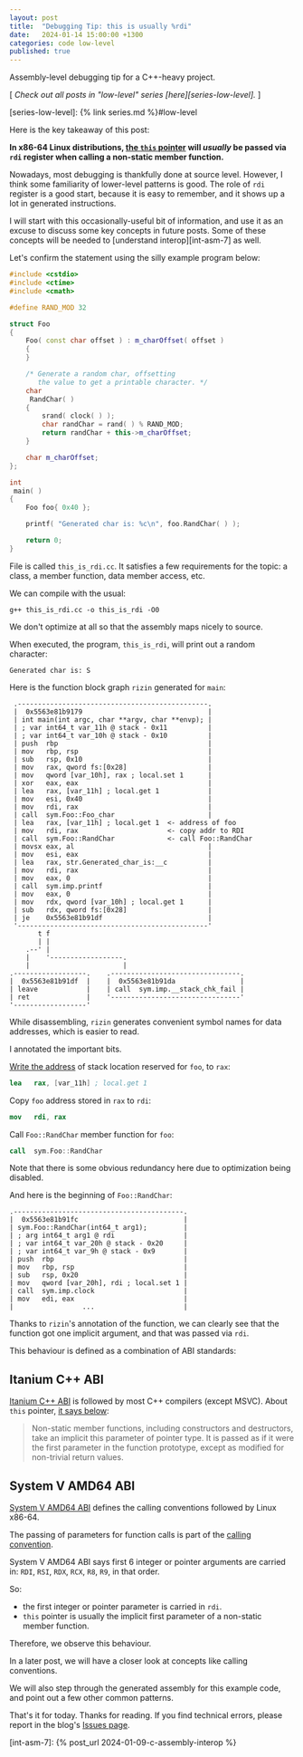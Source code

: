 ```yaml
---
layout: post
title:  "Debugging Tip: this is usually %rdi"
date:   2024-01-14 15:00:00 +1300
categories: code low-level
published: true
---
```


Assembly-level debugging tip for a C++-heavy project.

[ *Check out all posts in "low-level" series [here][series-low-level].* ]

[series-low-level]: {% link series.md %}#low-level

Here is the key takeaway of this post:

**In x86-64 Linux distributions, [the `this` pointer][cppreference-this] will _usually_ be passed via `rdi` register when calling a non-static member function.**

Nowadays, most debugging is thankfully done at source level. However, I think some familiarity of lower-level patterns is good. The role of `rdi` register is a good start, because it is easy to remember, and it shows up a lot in generated instructions.

I will start with this occasionally-useful bit of information, and use it as an excuse to discuss some key concepts in future posts. Some of these concepts will be needed to [understand interop][int-asm-7] as well.

Let's confirm the statement using the silly example program below:

``` c++
#include <cstdio>
#include <ctime>
#include <cmath>

#define RAND_MOD 32

struct Foo
{
    Foo( const char offset ) : m_charOffset( offset )
    {
    }

    /* Generate a random char, offsetting
       the value to get a printable character. */
    char
     RandChar( )
    {
        srand( clock( ) );
        char randChar = rand( ) % RAND_MOD;
        return randChar + this->m_charOffset;
    }

    char m_charOffset;
};

int
 main( )
{
    Foo foo{ 0x40 };

    printf( "Generated char is: %c\n", foo.RandChar( ) );

    return 0;
}
```

File is called `this_is_rdi.cc`. It satisfies a few requirements for the topic: a class, a member function, data member access, etc.

We can compile with the usual:
``` shell
g++ this_is_rdi.cc -o this_is_rdi -O0
```

We don't optimize at all so that the assembly maps nicely to source.

When executed, the program, `this_is_rdi`, will print out a random character:
```
Generated char is: S
```

Here is the function block graph `rizin` generated for `main`:

```
 .-----------------------------------------------.
 |  0x5563e81b9179                               |
 | int main(int argc, char **argv, char **envp); |
 | ; var int64_t var_11h @ stack - 0x11          |
 | ; var int64_t var_10h @ stack - 0x10          |
 | push  rbp                                     |
 | mov   rbp, rsp                                |
 | sub   rsp, 0x10                               |
 | mov   rax, qword fs:[0x28]                    |
 | mov   qword [var_10h], rax ; local.set 1      |
 | xor   eax, eax                                |
 | lea   rax, [var_11h] ; local.get 1            |
 | mov   esi, 0x40                               |
 | mov   rdi, rax                                |
 | call  sym.Foo::Foo_char                       |
 | lea   rax, [var_11h] ; local.get 1  <- address of foo
 | mov   rdi, rax                      <- copy addr to RDI
 | call  sym.Foo::RandChar             <- call Foo::RandChar
 | movsx eax, al                                 |
 | mov   esi, eax                                |
 | lea   rax, str.Generated_char_is:__c          |
 | mov   rdi, rax                                |
 | mov   eax, 0                                  |
 | call  sym.imp.printf                          |
 | mov   eax, 0                                  |
 | mov   rdx, qword [var_10h] ; local.get 1      |
 | sub   rdx, qword fs:[0x28]                    |
 | je    0x5563e81b91df                          |
 '-----------------------------------------------'
       t f
       | |
    .--' |
    |    '------------------.
    |                       |
.------------------.    .--------------------------------.
|  0x5563e81b91df  |    |  0x5563e81b91da                |
| leave            |    | call  sym.imp.__stack_chk_fail |
| ret              |    '--------------------------------'
'------------------'
```

While disassembling, `rizin` generates convenient symbol names for data addresses, which is easier to read.

I annotated the important bits.

[Write the address][felix-lea] of stack location reserved for `foo`, to `rax`:
``` nasm
lea   rax, [var_11h] ; local.get 1
```

Copy `foo` address stored in `rax` to `rdi`:
``` nasm
mov   rdi, rax
```

Call `Foo::RandChar` member function for `foo`:
``` nasm
call  sym.Foo::RandChar
```

Note that there is some obvious redundancy here due to optimization being disabled.

And here is the beginning of `Foo::RandChar`:
```
.------------------------------------------.
|  0x5563e81b91fc                          |
| sym.Foo::RandChar(int64_t arg1);         |
| ; arg int64_t arg1 @ rdi                 |
| ; var int64_t var_20h @ stack - 0x20     |
| ; var int64_t var_9h @ stack - 0x9       |
| push  rbp                                |
| mov   rbp, rsp                           |
| sub   rsp, 0x20                          |
| mov   qword [var_20h], rdi ; local.set 1 |
| call  sym.imp.clock                      |
| mov   edi, eax                           |
|                 ...                      |
```

Thanks to `rizin`'s annotation of the function, we can clearly see that the function got one implicit argument, and that was passed via `rdi`.

This behaviour is defined as a combination of ABI standards:

## Itanium C++ ABI

[Itanium C++ ABI][itanium-abi] is followed by most C++ compilers (except MSVC). About `this` pointer, [it says below][itanium-abi-this]:

> Non-static member functions, including constructors and destructors, take an implicit this parameter of pointer type. It is passed as if it were the first parameter in the function prototype, except as modified for non-trivial return values.

## System V AMD64 ABI

[System V AMD64 ABI][wikipedia-cc-amd64-abi] defines the calling conventions followed by Linux x86-64.

The passing of parameters for function calls is part of the [calling convention][wikipedia-cc].

System V AMD64 ABI says first 6 integer or pointer arguments are carried in: `RDI`, `RSI`, `RDX`, `RCX`, `R8`, `R9`, in that order. 

So:
- the first integer or pointer parameter is carried in `rdi`.
- `this` pointer is usually the implicit first parameter of a non-static member function.

Therefore, we observe this behaviour.

In a later post, we will have a closer look at concepts like calling conventions.

We will also step through the generated assembly for this example code, and point out a few other common patterns.

That's it for today. Thanks for reading. If you find technical errors, please report in the blog's [Issues page][report].

[report]: https://github.com/kenanb/kenanb-blog/issues

[int-asm-7]: {% post_url 2024-01-09-c-assembly-interop %}

[cppreference-this]: https://en.cppreference.com/w/cpp/language/this
[felix-lea]: https://www.felixcloutier.com/x86/lea
[itanium-abi]: https://itanium-cxx-abi.github.io/cxx-abi/abi.html
[itanium-abi-this]: https://itanium-cxx-abi.github.io/cxx-abi/abi.html#this-parameters
[wikipedia-cc-amd64-abi]: https://en.wikipedia.org/wiki/X86_calling_conventions#System_V_AMD64_ABI
[wikipedia-cc]: https://en.wikipedia.org/wiki/Calling_convention
